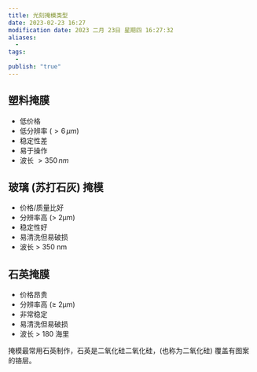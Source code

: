 ```yaml
---
title: 光刻掩模类型
date: 2023-02-23 16:27
modification date: 2023 二月 23日 星期四 16:27:32
aliases:
  - 
tags:
  - 
publish: "true"
---
```


## 塑料掩膜

- 低价格
- 低分辨率 ($>6\, \mu m$)
- 稳定性差
- 易于操作
- 波长 $>350 \, nm$ 

## 玻璃 (苏打石灰) 掩模

- 价格/质量比好
- 分辨率高 ($>$ 2μm)
- 稳定性好
- 易清洗但易破损
- 波长 $>$ 350 nm

## 石英掩膜

- 价格昂贵
- 分辨率高 ($\ge$ 2μm) 
- 非常稳定
- 易清洗但易破损
- 波长 $\gt$ 180 海里

掩模最常用石英制作，石英是二氧化硅二氧化硅，(也称为二氧化硅) 覆盖有图案的铬层。
